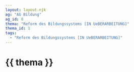 ```yaml
---
layout: layout.njk
ag: "AG Bildung"
ag_id: 8
thema: "Reform des Bildungssystems [IN UeBERARBEITUNG]"
thema_id: 1
tags:
  - "Reform des Bildungssystems [IN UeBERARBEITUNG]"
---
```


# {{ thema }}
